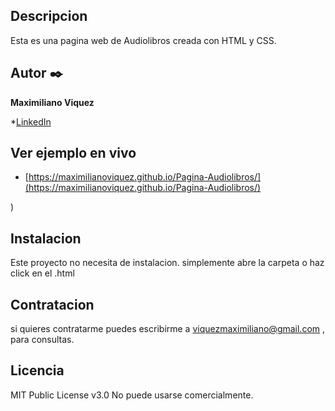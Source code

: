## Descripcion

Esta es una pagina web de Audiolibros creada con HTML y CSS.

## Autor ✒️
**Maximiliano Viquez**

*[LinkedIn](https://www.linkedin.com/in/maximiliano-viquez/)


## Ver ejemplo en vivo
- [https://maximilianoviquez.github.io/Pagina-Audiolibros/](https://maximilianoviquez.github.io/Pagina-Audiolibros/)

)
## Instalacion
Este proyecto no necesita de instalacion. simplemente abre la carpeta o haz click en el .html

## Contratacion
si quieres contratarme puedes escribirme a viquezmaximiliano@gmail.com , para consultas.

## Licencia
MIT Public License v3.0
No puede usarse comercialmente.
